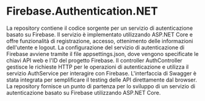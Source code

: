 # Firebase.Authentication.NET
 La repository contiene il codice sorgente per un servizio di autenticazione basato su Firebase. Il servizio è implementato utilizzando ASP.NET Core e offre funzionalità di registrazione, accesso, ottenimento delle informazioni dell'utente e logout. La configurazione del servizio di autenticazione di Firebase avviene tramite il file appsettings.json, dove vengono specificate le chiavi API web e l'ID del progetto Firebase. Il controller AuthController gestisce le richieste HTTP per le operazioni di autenticazione e utilizza il servizio AuthService per interagire con Firebase. L'interfaccia di Swagger è stata integrata per semplificare il testing delle API direttamente dal browser. La repository fornisce un punto di partenza per lo sviluppo di un servizio di autenticazione basato su Firebase utilizzando ASP.NET Core.
